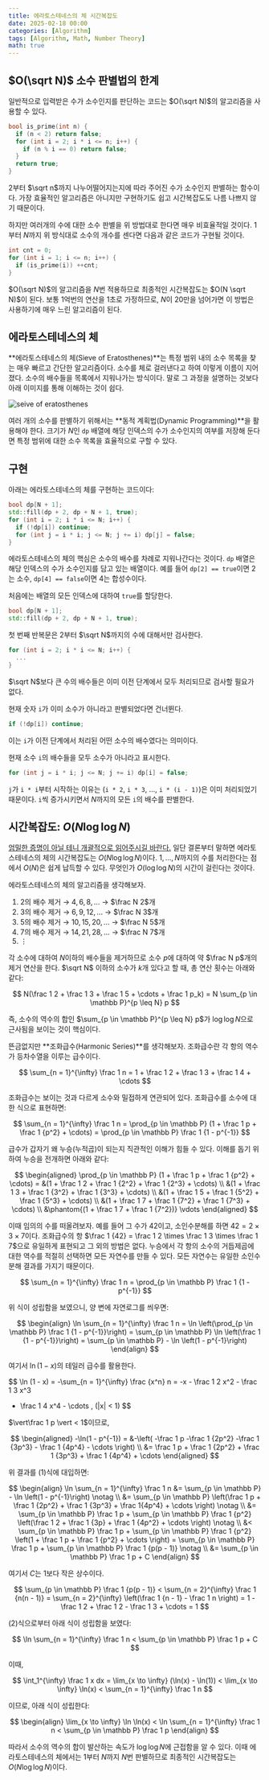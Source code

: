 ```yaml
---
title: 에라토스테네스의 체 시간복잡도
date: 2025-02-18 00:00
categories: [Algorithm]
tags: [Algorithm, Math, Number Theory]
math: true
---
```


## **$O(\sqrt N)$ 소수 판별법의 한계**

일반적으로 입력받은 수가 소수인지를 판단하는 코드는 $O(\sqrt N)$의 알고리즘을 사용할 수 있다.

```cpp
bool is_prime(int n) {
  if (n < 2) return false;
  for (int i = 2; i * i <= n; i++) {
    if (n % i == 0) return false;
  }
  return true;
}
```

$2$부터 $\sqrt n$까지 나누어떨어지는지에 따라 주어진 수가 소수인지 판별하는 함수이다.
가장 효율적인 알고리즘은 아니지만 구현하기도 쉽고 시간복잡도도 나름 나쁘지 않기 때문이다.

하지만 여러개의 수에 대한 소수 판별을 위 방법대로 한다면 매우 비효율적일 것이다.
$1$부터 $N$까지 위 방식대로 소수의 개수를 센다면 다음과 같은 코드가 구현될 것이다.

```cpp
int cnt = 0;
for (int i = 1; i <= n; i++) {
  if (is_prime(i)) ++cnt;
}
```

$O(\sqrt N)$의 알고리즘을 $N$번 적용하므로 최종적인 시간복잡도는 $O(N \sqrt N)$이 된다.
보통 1억번의 연산을 1초로 가정하므로, $N$이 20만을 넘어가면 이 방법은 사용하기에 매우 느린 알고리즘이 된다.

## **에라토스테네스의 체**

**에라토스테네스의 체(Sieve of Eratosthenes)**는 특정 범위 내의 소수 목록을 찾는 매우 빠르고 간단한 알고리즘이다.
소수를 체로 걸러낸다고 하여 이렇게 이름이 지어졌다.
소수의 배수들을 목록에서 지워나가는 방식이다.
말로 그 과정을 설명하는 것보다 아래 이미지를 통해 이해하는 것이 쉽다.

![seive of eratosthenes](../assets/img/posts/2025-02-18-sieve-of-eratosthenes.gif)

여러 개의 소수를 판별하기 위해서는 **동적 계획법(Dynamic Programming)**을 활용해야 한다.
크기가 $N$인 `dp` 배열에 해당 인덱스의 수가 소수인지의 여부를 저장해 둔다면 특정 범위에 대한 소수 목록을 효율적으로 구할 수 있다.

## **구현**

아래는 에라토스테네스의 체를 구현하는 코드이다:

```cpp
bool dp[N + 1];
std::fill(dp + 2, dp + N + 1, true);
for (int i = 2; i * i <= N; i++) {
  if (!dp[i]) continue;
  for (int j = i * i; j <= N; j += i) dp[j] = false;
}
```

에라토스테네스의 체의 핵심은 소수의 배수를 차례로 지워나간다는 것이다.
`dp` 배열은 해당 인덱스의 수가 소수인지를 담고 있는 배열이다.
예를 들어 `dp[2] == true`이면 2는 소수, `dp[4] == false`이면 4는 합성수이다.

처음에는 배열의 모든 인덱스에 대하여 `true`를 할당한다.

```cpp
bool dp[N + 1];
std::fill(dp + 2, dp + N + 1, true);
```

첫 번째 반복문은 2부터 $\sqrt N$까지의 수에 대해서만 검사한다.

```cpp
for (int i = 2; i * i <= N; i++) {
  ...
}
```

$\sqrt N$보다 큰 수의 배수들은 이미 이전 단계에서 모두 처리되므로 검사할 필요가 없다.

현재 숫자 `i`가 이미 소수가 아니라고 판별되었다면 건너뛴다.

```cpp
if (!dp[i]) continue;
```

이는 `i`가 이전 단계에서 처리된 어떤 소수의 배수였다는 의미이다.

현재 소수 `i`의 배수들을 모두 소수가 아니라고 표시한다.

```cpp
for (int j = i * i; j <= N; j += i) dp[i] = false;
```

`j`가 `i * i`부터 시작하는 이유는 (`i * 2`, `i * 3`, ..., `i * (i - 1)`)은 이미 처리되었기 때문이다.
`i`씩 증가시키면서 $N$까지의 모든 `i`의 배수를 판별한다.

## **시간복잡도: $O(N \log \log N)$**

<u>엄밀한 증명이 아닐 테니 개괄적으로 읽어주시길 바란다.</u>
일단 결론부터 말하면 에라토스테네스의 체의 시간복잡도는 $O(N \log \log N)$이다.
$1, ..., N$까지의 수를 처리한다는 점에서 $O(N)$은 쉽게 납득할 수 있다.
무엇인가 $O(\log \log N)$의 시간이 걸린다는 것이다.

에라토스테네스의 체의 알고리즘을 생각해보자.

1. $2$의 배수 제거 → $4, 6, 8, ...$ → $\frac N 2$개
2. $3$의 배수 제거 → $6, 9, 12, ...$ → $\frac N 3$개
3. $5$의 배수 제거 → $10, 15, 20, ...$ → $\frac N 5$개
4. $7$의 배수 제거 → $14, 21, 28, ...$ → $\frac N 7$개
5. $\vdots$

각 소수에 대하여 $N$이하의 배수들을 제거하므로 소수 $p$에 대하여 약 $\frac N p$개의 제거 연산을 한다.
$\sqrt N$ 이하의 소수가 $k$개 있다고 할 때, 총 연산 횟수는 아래와 같다:

$$
N(\frac 1 2 + \frac 1 3 + \frac 1 5 + \cdots + \frac 1 p_k) = N \sum_{p \in \mathbb P}^{p \leq N} p
$$

즉, 소수의 역수의 합인 $\sum_{p \in \mathbb P}^{p \leq N} p$가 $\log \log N$으로 근사됨을 보이는 것이 핵심이다.

뜬금없지만 **조화급수(Harmonic Series)**를 생각해보자.
조화급수란 각 항의 역수가 등차수열을 이루는 급수이다.

$$
\sum_{n = 1}^{\infty} \frac 1 n = 1 + \frac 1 2 + \frac 1 3 + \frac 1 4 + \cdots
$$

조화급수는 보이는 것과 다르게 소수와 밀접하게 연관되어 있다.
조화급수를 소수에 대한 식으로 표현하면:

$$
\sum_{n = 1}^{\infty} \frac 1 n
= \prod_{p \in \mathbb P} (1 + \frac 1 p + \frac 1 {p^2} + \cdots)
= \prod_{p \in \mathbb P} \frac 1 {1 - p^{-1}}
$$

급수가 갑자기 왜 누승(누적곱)이 되는지 직관적인 이해가 힘들 수 있다.
이해를 돕기 위하여 누승을 전개하면 아래와 같다:

$$
\begin{aligned}
\prod_{p \in \mathbb P} (1 + \frac 1 p + \frac 1 {p^2} + \cdots) =
&(1 + \frac 1 2 + \frac 1 {2^2} + \frac 1 {2^3} + \cdots) \\
&(1 + \frac 1 3 + \frac 1 {3^2} + \frac 1 {3^3} + \cdots) \\
&(1 + \frac 1 5 + \frac 1 {5^2} + \frac 1 {5^3} + \cdots) \\
&(1 + \frac 1 7 + \frac 1 {7^2} + \frac 1 {7^3} + \cdots) \\
&\phantom{(1 + \frac 1 7 + \frac 1 {7^2})} \vdots
\end{aligned}
$$

이때 임의의 수를 떠올려보자.
예를 들어 그 수가 $42$이고, 소인수분해를 하면 $42 = 2 \times 3 \times 7$이다.
조화급수의 항 $\frac 1 {42} = \frac 1 2 \times \frac 1 3 \times \frac 1 7$으로 유일하게 표현되고 그 외의 방법은 없다.
누승에서 각 항의 소수의 거듭제곱에 대한 역수를 적절히 선택하면 모든 자연수를 만들 수 있다.
모든 자연수는 유일한 소인수분해 결과를 가지기 때문이다.

$$
\sum_{n = 1}^{\infty} \frac 1 n = \prod_{p \in \mathbb P} \frac 1 {1 - p^{-1}}
$$

위 식이 성립함을 보였으니, 양 변에 자연로그를 씌우면:

$$
\begin{align}
\ln \sum_{n = 1}^{\infty} \frac 1 n
= \ln \left(\prod_{p \in \mathbb P} \frac 1 {1 - p^{-1}}\right)
= \sum_{p \in \mathbb P} \ln \left(\frac 1 {1 - p^{-1}}\right)
= \sum_{p \in \mathbb P} - \ln \left(1 - p^{-1}\right)
\end{align}
$$

여기서 $\ln (1 - x)$의 테일러 급수를 활용한다.

$$
\ln (1 - x) = -\sum_{n = 1}^{\infty} \frac {x^n} n = -x - \frac 1 2 x^2 - \frac 1 3 x^3
- \frac 1 4 x^4 - \cdots , (|x| < 1)
$$

$\vert\frac 1 p \vert < 1$이므로,

$$
\begin{aligned}
-\ln(1 - p^{-1}) =
&-\left( -\frac 1 p -\frac 1 {2p^2} -\frac 1 {3p^3} - \frac 1 {4p^4} - \cdots \right) \\
&= \frac 1 p + \frac 1 {2p^2} + \frac 1 {3p^3} + \frac 1 {4p^4} + \cdots
\end{aligned}
$$

위 결과를 $(1)$식에 대입하면:

$$
\begin{align}
\ln \sum_{n = 1}^{\infty} \frac 1 n
&= \sum_{p \in \mathbb P} - \ln \left(1 - p^{-1}\right) \notag \\
&= \sum_{p \in \mathbb P} \left(\frac 1 p + \frac 1 {2p^2} + \frac 1 {3p^3} + \frac 1{4p^4} + \cdots \right) \notag \\
&= \sum_{p \in \mathbb P} \frac 1 p + \sum_{p \in \mathbb P} \frac 1 {p^2}
\left(\frac 1 2 + \frac 1 {3p} + \frac 1 {4p^2} + \cdots \right) \notag \\
&< \sum_{p \in \mathbb P} \frac 1 p + \sum_{p \in \mathbb P} \frac 1 {p^2} \left(1 + \frac 1 p + \frac 1 {p^2} + \cdots \right)
= \sum_{p \in \mathbb P} \frac 1 p + \sum_{p \in \mathbb P} \frac 1 {p(p - 1)} \notag \\
&= \sum_{p \in \mathbb P} \frac 1 p + C
\end{align}
$$

여기서 $C$는 $1$보다 작은 상수이다.

$$
\sum_{p \in \mathbb P} \frac 1 {p(p - 1)} < \sum_{n = 2}^{\infty} \frac 1 {n(n - 1)}
= \sum_{n = 2}^{\infty} \left(\frac 1 {n - 1} - \frac 1 n \right)
= 1 - \frac 1 2 + \frac 1 2 - \frac 1 3 + \cdots = 1
$$

$(2)$식으로부터 아래 식이 성립함을 보였다:

$$
\ln \sum_{n = 1}^{\infty} \frac 1 n < \sum_{p \in \mathbb P} \frac 1 p + C
$$

이때,

$$
\int_1^{\infty} \frac 1 x dx
= \lim_{x \to \infty} (\ln(x) - \ln(1))
< \lim_{x \to \infty} \ln(x)
< \sum_{n = 1}^{\infty} \frac 1 n
$$

이므로, 아래 식이 성립한다:

$$
\begin{align}
\lim_{x \to \infty} \ln \ln(x)
< \ln \sum_{n = 1}^{\infty} \frac 1 n  
< \sum_{p \in \mathbb P} \frac 1 p
\end{align}
$$

따라서 소수의 역수의 합이 발산하는 속도가 $\log \log N$에 근접함을 알 수 있다.
이때 에라토스테네스의 체에서는 $1$부터 $N$까지 $N$번 판별하므로 최종적인 시간복잡도는
$O(N \log \log N)$이다.
